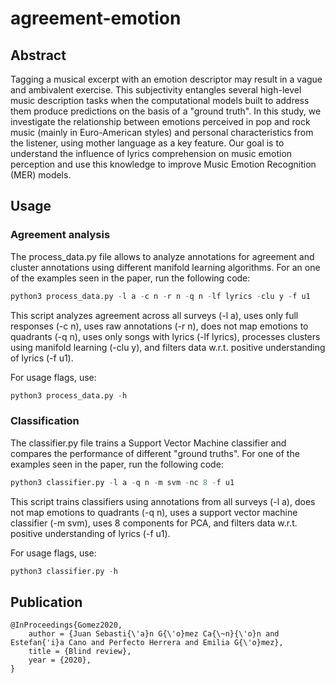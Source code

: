 # agreement-emotion

## Abstract

Tagging a musical excerpt with an emotion descriptor may result in a vague and ambivalent exercise. This subjectivity entangles several high-level music description tasks when the computational models built to address them produce predictions on the basis of a "ground truth". In this study, we investigate the relationship between emotions perceived in pop and rock music (mainly in Euro-American styles) and personal characteristics from the listener, using mother language as a key feature. Our goal is to understand the influence of lyrics comprehension on music emotion perception and use this knowledge to improve Music Emotion Recognition (MER) models. <!---
We systematically analyze 30492 annotations of 22 musical fragments to assess the impact of individual differences on agreement, as defined by Krippendorff's $\alpha$ coefficient. We employ personal characteristics to form group-based annotations by assembling ratings with respect to listeners' familiarity, preference, lyrics comprehension, and music sophistication. Finally, we study our group-based annotations in a two-fold approach: (1) assessing the similarity within annotations using manifold learning algorithms and unsupervised clustering, and (2) analyzing their performance by training classification models with diverse "ground truths". Our results suggest that a) applying a broader categorization of taxonomies and b) using multi-label, group-based annotations based on language, can be beneficial for MER models.
-->

## Usage

### Agreement analysis

The process_data.py file allows to analyze annotations for agreement and cluster annotations using different manifold learning algorithms. For an one of the examples seen in the paper, run the following code:
```python
python3 process_data.py -l a -c n -r n -q n -lf lyrics -clu y -f u1
```
This script analyzes agreement across all surveys (-l a), uses only full responses (-c n), uses raw annotations (-r n), does not map emotions to quadrants (-q n), uses only songs with lyrics (-lf lyrics), processes clusters using manifold learning (-clu y), and filters data w.r.t. positive understanding of lyrics (-f u1).

For usage flags, use:
```python
python3 process_data.py -h
```

### Classification
The classifier.py file trains a Support Vector Machine classifier and compares the performance of different "ground truths". For one of the examples seen in the paper, run the following code:
```python
python3 classifier.py -l a -q n -m svm -nc 8 -f u1
```
This script trains classifiers using annotations from all surveys (-l a), does not map emotions to quadrants (-q n), uses a support vector machine classifier (-m svm), uses 8 components for PCA, and filters data w.r.t. positive understanding of lyrics (-f u1).

For usage flags, use:
```python
python3 classifier.py -h
```

## Publication
```
@InProceedings{Gomez2020,
	author = {Juan Sebasti{\'a}n G{\'o}mez Ca{\~n}{\'o}n and Estefan{'i}a Cano and Perfecto Herrera and Emilia G{\'o}mez},
	title = {Blind review},
	year = {2020},
}
```
